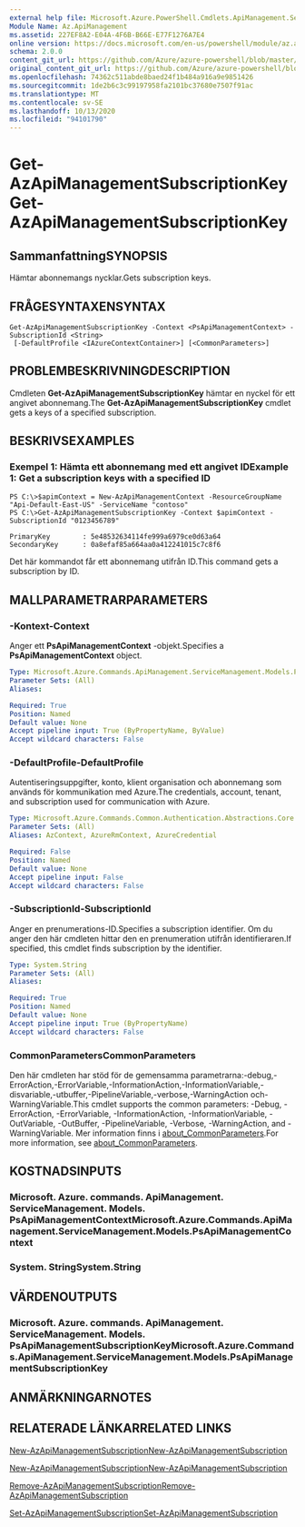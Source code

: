 ```yaml
---
external help file: Microsoft.Azure.PowerShell.Cmdlets.ApiManagement.ServiceManagement.dll-Help.xml
Module Name: Az.ApiManagement
ms.assetid: 227EF8A2-E04A-4F6B-B66E-E77F1276A7E4
online version: https://docs.microsoft.com/en-us/powershell/module/az.apimanagement/get-azapimanagementsubscriptionkey
schema: 2.0.0
content_git_url: https://github.com/Azure/azure-powershell/blob/master/src/ApiManagement/ApiManagement/help/Get-AzApiManagementSubscriptionKey.md
original_content_git_url: https://github.com/Azure/azure-powershell/blob/master/src/ApiManagement/ApiManagement/help/Get-AzApiManagementSubscriptionKey.md
ms.openlocfilehash: 74362c511abde8baed24f1b484a916a9e9851426
ms.sourcegitcommit: 1de2b6c3c99197958fa2101bc37680e7507f91ac
ms.translationtype: MT
ms.contentlocale: sv-SE
ms.lasthandoff: 10/13/2020
ms.locfileid: "94101790"
---
```

# <span data-ttu-id="72ad2-101">Get-AzApiManagementSubscriptionKey</span><span class="sxs-lookup"><span data-stu-id="72ad2-101">Get-AzApiManagementSubscriptionKey</span></span>

## <span data-ttu-id="72ad2-102">Sammanfattning</span><span class="sxs-lookup"><span data-stu-id="72ad2-102">SYNOPSIS</span></span>
<span data-ttu-id="72ad2-103">Hämtar abonnemangs nycklar.</span><span class="sxs-lookup"><span data-stu-id="72ad2-103">Gets subscription keys.</span></span>

## <span data-ttu-id="72ad2-104">FRÅGESYNTAXEN</span><span class="sxs-lookup"><span data-stu-id="72ad2-104">SYNTAX</span></span>

```
Get-AzApiManagementSubscriptionKey -Context <PsApiManagementContext> -SubscriptionId <String>
 [-DefaultProfile <IAzureContextContainer>] [<CommonParameters>]
```

## <span data-ttu-id="72ad2-105">PROBLEMBESKRIVNING</span><span class="sxs-lookup"><span data-stu-id="72ad2-105">DESCRIPTION</span></span>
<span data-ttu-id="72ad2-106">Cmdleten **Get-AzApiManagementSubscriptionKey** hämtar en nyckel för ett angivet abonnemang.</span><span class="sxs-lookup"><span data-stu-id="72ad2-106">The **Get-AzApiManagementSubscriptionKey** cmdlet gets a keys of a specified subscription.</span></span>

## <span data-ttu-id="72ad2-107">BESKRIVS</span><span class="sxs-lookup"><span data-stu-id="72ad2-107">EXAMPLES</span></span>

### <span data-ttu-id="72ad2-108">Exempel 1: Hämta ett abonnemang med ett angivet ID</span><span class="sxs-lookup"><span data-stu-id="72ad2-108">Example 1: Get a subscription keys with a specified ID</span></span>
```
PS C:\>$apimContext = New-AzApiManagementContext -ResourceGroupName "Api-Default-East-US" -ServiceName "contoso"
PS C:\>Get-AzApiManagementSubscriptionKey -Context $apimContext -SubscriptionId "0123456789"

PrimaryKey        : 5e48532634114fe999a6979ce0d63a64
SecondaryKey      : 0a8efaf85a664aa0a412241015c7c8f6
```

<span data-ttu-id="72ad2-109">Det här kommandot får ett abonnemang utifrån ID.</span><span class="sxs-lookup"><span data-stu-id="72ad2-109">This command gets a subscription by ID.</span></span>

## <span data-ttu-id="72ad2-110">MALLPARAMETRAR</span><span class="sxs-lookup"><span data-stu-id="72ad2-110">PARAMETERS</span></span>

### <span data-ttu-id="72ad2-111">-Kontext</span><span class="sxs-lookup"><span data-stu-id="72ad2-111">-Context</span></span>
<span data-ttu-id="72ad2-112">Anger ett **PsApiManagementContext** -objekt.</span><span class="sxs-lookup"><span data-stu-id="72ad2-112">Specifies a **PsApiManagementContext** object.</span></span>

```yaml
Type: Microsoft.Azure.Commands.ApiManagement.ServiceManagement.Models.PsApiManagementContext
Parameter Sets: (All)
Aliases:

Required: True
Position: Named
Default value: None
Accept pipeline input: True (ByPropertyName, ByValue)
Accept wildcard characters: False
```

### <span data-ttu-id="72ad2-113">-DefaultProfile</span><span class="sxs-lookup"><span data-stu-id="72ad2-113">-DefaultProfile</span></span>
<span data-ttu-id="72ad2-114">Autentiseringsuppgifter, konto, klient organisation och abonnemang som används för kommunikation med Azure.</span><span class="sxs-lookup"><span data-stu-id="72ad2-114">The credentials, account, tenant, and subscription used for communication with Azure.</span></span>

```yaml
Type: Microsoft.Azure.Commands.Common.Authentication.Abstractions.Core.IAzureContextContainer
Parameter Sets: (All)
Aliases: AzContext, AzureRmContext, AzureCredential

Required: False
Position: Named
Default value: None
Accept pipeline input: False
Accept wildcard characters: False
```

### <span data-ttu-id="72ad2-115">-SubscriptionId</span><span class="sxs-lookup"><span data-stu-id="72ad2-115">-SubscriptionId</span></span>
<span data-ttu-id="72ad2-116">Anger en prenumerations-ID.</span><span class="sxs-lookup"><span data-stu-id="72ad2-116">Specifies a subscription identifier.</span></span>
<span data-ttu-id="72ad2-117">Om du anger den här cmdleten hittar den en prenumeration utifrån identifieraren.</span><span class="sxs-lookup"><span data-stu-id="72ad2-117">If specified, this cmdlet finds subscription by the identifier.</span></span>

```yaml
Type: System.String
Parameter Sets: (All)
Aliases:

Required: True
Position: Named
Default value: None
Accept pipeline input: True (ByPropertyName)
Accept wildcard characters: False
```

### <span data-ttu-id="72ad2-118">CommonParameters</span><span class="sxs-lookup"><span data-stu-id="72ad2-118">CommonParameters</span></span>
<span data-ttu-id="72ad2-119">Den här cmdleten har stöd för de gemensamma parametrarna:-debug,-ErrorAction,-ErrorVariable,-InformationAction,-InformationVariable,-disvariable,-utbuffer,-PipelineVariable,-verbose,-WarningAction och-WarningVariable.</span><span class="sxs-lookup"><span data-stu-id="72ad2-119">This cmdlet supports the common parameters: -Debug, -ErrorAction, -ErrorVariable, -InformationAction, -InformationVariable, -OutVariable, -OutBuffer, -PipelineVariable, -Verbose, -WarningAction, and -WarningVariable.</span></span> <span data-ttu-id="72ad2-120">Mer information finns i [about_CommonParameters](http://go.microsoft.com/fwlink/?LinkID=113216).</span><span class="sxs-lookup"><span data-stu-id="72ad2-120">For more information, see [about_CommonParameters](http://go.microsoft.com/fwlink/?LinkID=113216).</span></span>

## <span data-ttu-id="72ad2-121">KOSTNADS</span><span class="sxs-lookup"><span data-stu-id="72ad2-121">INPUTS</span></span>

### <span data-ttu-id="72ad2-122">Microsoft. Azure. commands. ApiManagement. ServiceManagement. Models. PsApiManagementContext</span><span class="sxs-lookup"><span data-stu-id="72ad2-122">Microsoft.Azure.Commands.ApiManagement.ServiceManagement.Models.PsApiManagementContext</span></span>

### <span data-ttu-id="72ad2-123">System. String</span><span class="sxs-lookup"><span data-stu-id="72ad2-123">System.String</span></span>

## <span data-ttu-id="72ad2-124">VÄRDEN</span><span class="sxs-lookup"><span data-stu-id="72ad2-124">OUTPUTS</span></span>

### <span data-ttu-id="72ad2-125">Microsoft. Azure. commands. ApiManagement. ServiceManagement. Models. PsApiManagementSubscriptionKey</span><span class="sxs-lookup"><span data-stu-id="72ad2-125">Microsoft.Azure.Commands.ApiManagement.ServiceManagement.Models.PsApiManagementSubscriptionKey</span></span>

## <span data-ttu-id="72ad2-126">ANMÄRKNINGAR</span><span class="sxs-lookup"><span data-stu-id="72ad2-126">NOTES</span></span>

## <span data-ttu-id="72ad2-127">RELATERADE LÄNKAR</span><span class="sxs-lookup"><span data-stu-id="72ad2-127">RELATED LINKS</span></span>

[<span data-ttu-id="72ad2-128">New-AzApiManagementSubscription</span><span class="sxs-lookup"><span data-stu-id="72ad2-128">New-AzApiManagementSubscription</span></span>](./Get-AzApiManagementSubscription.md)

[<span data-ttu-id="72ad2-129">New-AzApiManagementSubscription</span><span class="sxs-lookup"><span data-stu-id="72ad2-129">New-AzApiManagementSubscription</span></span>](./New-AzApiManagementSubscription.md)

[<span data-ttu-id="72ad2-130">Remove-AzApiManagementSubscription</span><span class="sxs-lookup"><span data-stu-id="72ad2-130">Remove-AzApiManagementSubscription</span></span>](./Remove-AzApiManagementSubscription.md)

[<span data-ttu-id="72ad2-131">Set-AzApiManagementSubscription</span><span class="sxs-lookup"><span data-stu-id="72ad2-131">Set-AzApiManagementSubscription</span></span>](./Set-AzApiManagementSubscription.md)


